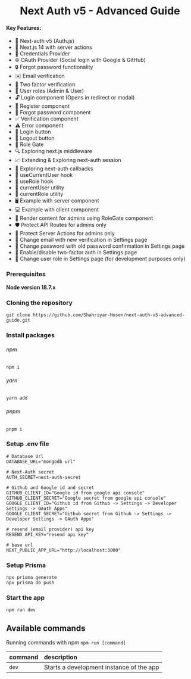 <h1 align="center">Next Auth v5 - Advanced Guide</h1>

#### Key Features:

- 🔐 Next-auth v5 (Auth.js)
- 🚀 Next.js 14 with server actions
- 🔑 Credentials Provider
- 🌐 OAuth Provider (Social login with Google & GitHub)
- 🔒 Forgot password functionality
- ✉️ Email verification
- 📱 Two factor verification
- 👥 User roles (Admin & User)
- 🔓 Login component (Opens in redirect or modal)
- 📝 Register component
- 🤔 Forgot password component
- ✅ Verification component
- ⚠️ Error component
- 🔘 Login button
- 🚪 Logout button
- 🚧 Role Gate
- 🔍 Exploring next.js middleware
- 📈 Extending & Exploring next-auth session
- 🔄 Exploring next-auth callbacks
- 👤 useCurrentUser hook
- 🛂 useRole hook
- 🧑 currentUser utility
- 👮 currentRole utility
- 🖥️ Example with server component
- 💻 Example with client component
- 👑 Render content for admins using RoleGate component
- 🛡️ Protect API Routes for admins only
- 🔐 Protect Server Actions for admins only
- 📧 Change email with new verification in Settings page
- 🔑 Change password with old password confirmation in Settings page
- 🔔 Enable/disable two-factor auth in Settings page
- 🔄 Change user role in Settings page (for development purposes only)

### Prerequisites

**Node version 18.7.x**

### Cloning the repository

```shell
git clone https://github.com/Shahriyar-Hosen/next-auth-v5-advanced-guide.git
```

### Install packages

###### npm

```shell
npm i
```

###### yarn

```shell
yarn add
```

###### pnpm

```shell
pnpm i
```

### Setup .env file

```env
# Database Url
DATABASE_URL="mongodb url"

# Next-Auth secret
AUTH_SECRET=next-auth-secret

# Github and Google id and secret
GITHUB_CLIENT_ID="Google id from google api console"
GITHUB_CLIENT_SECRET="Google secret from google api console"
GOOGLE_CLIENT_ID="Github id from Github -> Settings -> Developer Settings -> OAuth Apps"
GOOGLE_CLIENT_SECRET="Github secret from Github -> Settings -> Developer Settings -> OAuth Apps"

# resend (email provider) api key
RESEND_API_KEY="resend api key"

# base url
NEXT_PUBLIC_APP_URL="http://localhost:3000"
```

### Setup Prisma

```shell
npx prisma generate
npx prisma db push
```

### Start the app

```shell
npm run dev
```

## Available commands

Running commands with npm `npm run [command]`

| command | description                              |
| :------ | :--------------------------------------- |
| `dev`   | Starts a development instance of the app |
